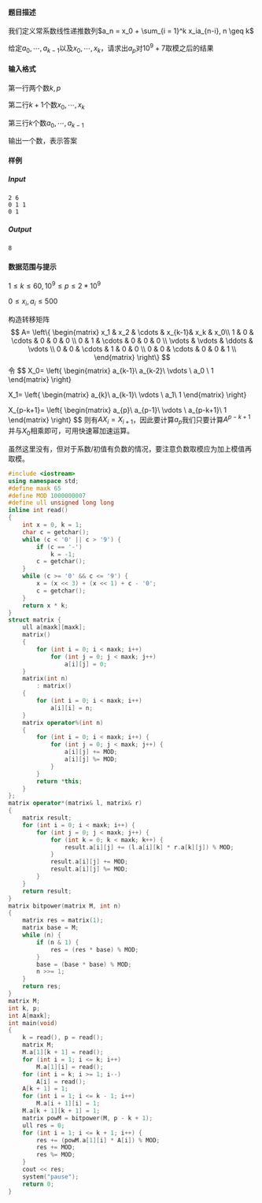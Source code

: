 #### 题目描述

我们定义常系数线性递推数列$a_n = x_0 + \sum_{i = 1}^k x_ia_{n-i}, n \geq k$

给定$a_0, \cdots, a_{k-1}$以及$x_0, \cdots, x_k，$请求出$a_p$对$10^9 + 7$取模之后的结果

#### 输入格式

第一行两个数$k, p$

第二行$k + 1$个数$x_0, \cdots, x_k$

第三行$k$个数$a_0, \cdots, a_{k-1}$

输出一个数，表示答案

#### 样例

##### Input

```
2 6
0 1 1
0 1
```

##### Output

```
8
```

#### 数据范围与提示

$1 \leq k \leq 60, 10^9 \leq p \leq 2 * 10^9$

$0 \leq x_i, a_i \leq 500$



构造转移矩阵
$$
A=
\left\{
 \begin{matrix}
   x_1 & x_2 & \cdots & x_{k-1}& x_k & x_0\\
   1 & 0 & \cdots & 0 & 0 & 0 \\
   0 & 1 & \cdots & 0 & 0 & 0 \\
   \vdots & \vdots & \ddots & \vdots \\
   0 & 0 & \cdots & 1 & 0 & 0 \\    0 & 0 & \cdots & 0 & 0 & 1 \\
  \end{matrix} 
\right\}
$$
令
$$
X_0=
\left\{
 \begin{matrix}
   a_{k-1}\\
   a_{k-2}\\
   \vdots \\
   a_0 \\
   1
  \end{matrix} 
\right\}

X_1=
\left\{
 \begin{matrix}
   a_{k}\\
   a_{k-1}\\
   \vdots \\
   a_1\\
   1
  \end{matrix} 
\right\}

X_{p-k+1}=
\left\{
 \begin{matrix}
   a_{p}\\
   a_{p-1}\\
   \vdots \\
   a_{p-k+1}\\
   1
  \end{matrix} 
\right\}
$$
则有$AX_i=X_{i+1}$，因此要计算$a_p$我们只要计算$A^{p-k+1}$并与$X_0$相乘即可，可用快速幂加速运算。



虽然这里没有，但对于系数/初值有负数的情况，要注意负数取模应为加上模值再取模。

```c++
#include <iostream>
using namespace std;
#define maxk 65
#define MOD 1000000007
#define ull unsigned long long
inline int read()
{
    int x = 0, k = 1;
    char c = getchar();
    while (c < '0' || c > '9') {
        if (c == '-')
            k = -1;
        c = getchar();
    }
    while (c >= '0' && c <= '9') {
        x = (x << 3) + (x << 1) + c - '0';
        c = getchar();
    }
    return x * k;
}
struct matrix {
    ull a[maxk][maxk];
    matrix()
    {
        for (int i = 0; i < maxk; i++)
            for (int j = 0; j < maxk; j++)
                a[i][j] = 0;
    }
    matrix(int n)
        : matrix()
    {
        for (int i = 0; i < maxk; i++)
            a[i][i] = n;
    }
    matrix operator%(int n)
    {
        for (int i = 0; i < maxk; i++) {
            for (int j = 0; j < maxk; j++) {
                a[i][j] += MOD;
                a[i][j] %= MOD;
            }
        }
        return *this;
    }
};
matrix operator*(matrix& l, matrix& r)
{
    matrix result;
    for (int i = 0; i < maxk; i++) {
        for (int j = 0; j < maxk; j++) {
            for (int k = 0; k < maxk; k++) {
                result.a[i][j] += (l.a[i][k] * r.a[k][j]) % MOD;
            }
            result.a[i][j] += MOD;
            result.a[i][j] %= MOD;
        }
    }
    return result;
}
matrix bitpower(matrix M, int n)
{
    matrix res = matrix(1);
    matrix base = M;
    while (n) {
        if (n & 1) {
            res = (res * base) % MOD;
        }
        base = (base * base) % MOD;
        n >>= 1;
    }
    return res;
}
matrix M;
int k, p;
int A[maxk];
int main(void)
{
    k = read(), p = read();
    matrix M;
    M.a[1][k + 1] = read();
    for (int i = 1; i <= k; i++)
        M.a[1][i] = read();
    for (int i = k; i >= 1; i--)
        A[i] = read();
    A[k + 1] = 1;
    for (int i = 1; i <= k - 1; i++)
        M.a[i + 1][i] = 1;
    M.a[k + 1][k + 1] = 1;
    matrix powM = bitpower(M, p - k + 1);
    ull res = 0;
    for (int i = 1; i <= k + 1; i++) {
        res += (powM.a[1][i] * A[i]) % MOD;
        res += MOD;
        res %= MOD;
    }
    cout << res;
    system("pause");
    return 0;
}

```

